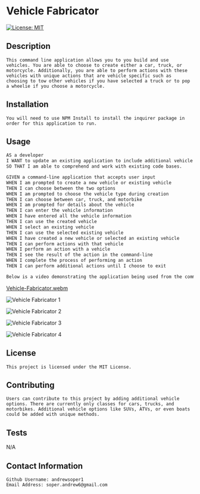 # Vehicle Fabricator
 [![License: MIT](https://img.shields.io/badge/License-MIT-yellow.svg)](https://opensource.org/licenses/MIT)



## Description
    This command line application allows you to you build and use vehicles. You are able to choose to create either a car, truck, or motorcycle. Additionally, you are able to perform actions with these vehicles with unique actions that are vehicle specific such as choosing to tow other vehicles if you have selected a truck or to pop a wheelie if you choose a motorcycle.

## Installation
    You will need to use NPM Install to install the inquirer package in order for this application to run.

## Usage
```md
AS a developer
I WANT to update an existing application to include additional vehicle types
SO THAT I am able to comprehend and work with existing code bases.
```

```md
GIVEN a command-line application that accepts user input
WHEN I am prompted to create a new vehicle or existing vehicle
THEN I can choose between the two options
WHEN I am prompted to choose the vehicle type during creation
THEN I can choose between car, truck, and motorbike
WHEN I am prompted for details about the vehicle
THEN I can enter the vehicle information
WHEN I have entered all the vehicle information
THEN I can use the created vehicle
WHEN I select an existing vehicle
THEN I can use the selected existing vehicle
WHEN I have created a new vehicle or selected an existing vehicle
THEN I can perform actions with that vehicle
WHEN I perform an action with a vehicle
THEN I see the result of the action in the command-line
WHEN I complete the process of performing an action
THEN I can perform additional actions until I choose to exit
```

```md
Below is a video demonstrating the application being used from the command line. Screenshots showing the application in use are also provided:
```

[Vehicle-Fabricator.webm](https://github.com/user-attachments/assets/65257aaf-5a4a-4e69-af8f-783ec10da21f)

![Vehicle Fabricator 1](https://github.com/user-attachments/assets/8cb8dc58-4fb3-425d-a2b0-eb3149f9a402)

![Vehicle Fabricator 2](https://github.com/user-attachments/assets/b07e9608-4785-4d3d-8b68-84b9e26bb3e1)

![Vehicle Fabricator 3](https://github.com/user-attachments/assets/fadad610-1fca-4253-8979-6251342354bb)

![Vehicle Fabricator 4](https://github.com/user-attachments/assets/2928081c-1a67-4d81-b67b-e9dc0d2fa9cc)

## License
    This project is licensed under the MIT License.

## Contributing
    Users can contribute to this project by adding additional vehicle options. There are currently only classes for cars, trucks, and motorbikes. Additional vehicle options like SUVs, ATVs, or even boats could be added with unique methods.

## Tests
N/A

## Contact Information
    Github Username: andrewsoper1
    Email Address: soper.andrew6@gmail.com
